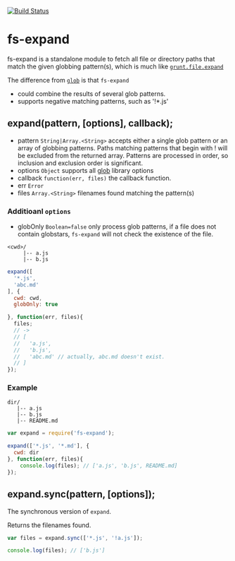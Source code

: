 [![Build Status](https://travis-ci.org/kaelzhang/node-fs-expand.png?branch=master)](https://travis-ci.org/kaelzhang/node-fs-expand)
<!-- [![NPM version](https://badge.fury.io/js/fs-expand.png)](http://badge.fury.io/js/fs-expand)
[![Dependency Status](https://gemnasium.com/kaelzhang/node-fs-expand.png)](https://gemnasium.com/kaelzhang/node-fs-expand) -->

# fs-expand

fs-expand is a standalone module to fetch all file or directory paths that match the given globbing pattern(s), which is much like [`grunt.file.expand`](http://gruntjs.com/api/grunt.file#grunt.file.expand)

The difference from [`glob`](http://www.npmjs.org/package/glob) is that `fs-expand`

- could combine the results of several glob patterns.
- supports negative matching patterns, such as '!*.js'

## expand(pattern, [options], callback);

- pattern `String|Array.<String>` accepts either a single glob pattern or an array of globbing patterns. Paths matching patterns that begin with ! will be excluded from the returned array. Patterns are processed in order, so inclusion and exclusion order is significant.
- options `Object` supports all [glob](https://www.npmjs.org/package/glob) library options
- callback `function(err, files)` the callback function.
- err `Error`
- files `Array.<String>` filenames found matching the pattern(s)

### Additioanl `options`

- globOnly `Boolean=false` only process glob patterns, if a file does not contain globstars, `fs-expand` will not check the existence of the file.

```
<cwd>/
     |-- a.js
     |-- b.js
```

```js
expand([
  '*.js',
  'abc.md'
], {
  cwd: cwd,
  globOnly: true 

}, function(err, files){
  files; 
  // -> 
  // [
  //   'a.js',
  //   'b.js',
  //   'abc.md' // actually, abc.md doesn't exist.
  // ]
});
```

### Example

```
dir/
   |-- a.js
   |-- b.js
   |-- README.md
```

```js
var expand = require('fs-expand');

expand(['*.js', '*.md'], {
  cwd: dir
}, function(err, files){
	console.log(files); // ['a.js', 'b.js', README.md]
});
```

## expand.sync(pattern, [options]);

The synchronous version of `expand`.

Returns the filenames found.

```js
var files = expand.sync(['*.js', '!a.js']);

console.log(files); // ['b.js']
```
